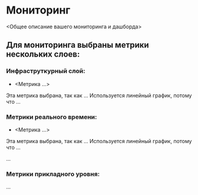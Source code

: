 # Мониторинг

<Общее описание вашего мониторинга и дашборда>



## Для мониторинга выбраны метрики нескольких слоев:

### Инфраструткурный слой:
- <Метрика ...>

Эта метрика выбрана, так как ... 
Используется линейный график, потому что ...


### Метрики реального времени:
- <Метрика ...>

Эта метрика выбрана, так как ... 
Используется линейный график, потому что ...

...

### Метрики прикладного уровня:

...

